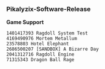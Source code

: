 ### Pikalyzix-Software-Release
**Game Support**
```
1401417393 Ragdoll System Test
4169490976 Mortem Metallum
23578803 Hotel Elephant
2686500207 [SANDBOX] A Bizarre Day
2041312716 Ragdoll Engine
71315343 Dragon Ball Rage
```
